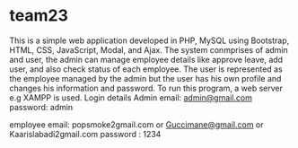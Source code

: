 # team23
This is a simple web application developed in PHP, MySQL using Bootstrap, HTML, CSS, JavaScript, Modal, and Ajax. The system conmprises  of admin and user, the admin can manage employee details like approve leave, add user, and also check status of each employee. The user is represented as the employee managed by the admin but the user has his own profile and changes his information and password.
To run this program, a web server e.g XAMPP is used.
Login details
Admin
email: admin@gmail.com
password: admin

employee
email: popsmoke2gmail.com or Guccimane@gmail.com or Kaarislabadi2gmail.com
password : 1234
